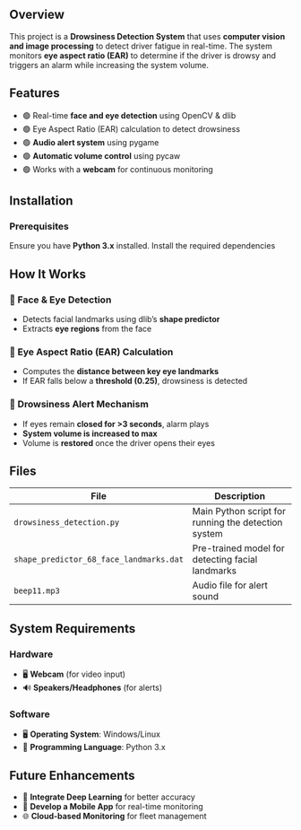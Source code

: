 ## Overview  
This project is a **Drowsiness Detection System** that uses **computer vision and image processing** to detect driver fatigue in real-time. The system monitors **eye aspect ratio (EAR)** to determine if the driver is drowsy and triggers an alarm while increasing the system volume.

## Features  
- 🟢 Real-time **face and eye detection** using OpenCV & dlib  
- 🟢 Eye Aspect Ratio (EAR) calculation to detect drowsiness  
- 🟢 **Audio alert system** using pygame  
- 🟢 **Automatic volume control** using pycaw  
- 🟢 Works with a **webcam** for continuous monitoring  

## Installation  

### Prerequisites  
Ensure you have **Python 3.x** installed. Install the required dependencies

## How It Works

### 🔹 Face & Eye Detection  
- Detects facial landmarks using dlib’s **shape predictor**  
- Extracts **eye regions** from the face  

### 🔹 Eye Aspect Ratio (EAR) Calculation  
- Computes the **distance between key eye landmarks**  
- If EAR falls below a **threshold (0.25)**, drowsiness is detected  

### 🔹 Drowsiness Alert Mechanism  
- If eyes remain **closed for >3 seconds**, alarm plays  
- **System volume is increased to max**  
- Volume is **restored** once the driver opens their eyes  

## Files  

| File | Description |
|------|------------|
| `drowsiness_detection.py` | Main Python script for running the detection system |
| `shape_predictor_68_face_landmarks.dat` | Pre-trained model for detecting facial landmarks |
| `beep11.mp3` | Audio file for alert sound |

## System Requirements  

### Hardware  
- 🖥️ **Webcam** (for video input)  
- 🔊 **Speakers/Headphones** (for alerts)  

### Software  
- 🖥️ **Operating System**: Windows/Linux  
- 🐍 **Programming Language**: Python 3.x  

## Future Enhancements  
- 🚀 **Integrate Deep Learning** for better accuracy  
- 📱 **Develop a Mobile App** for real-time monitoring  
- 🌐 **Cloud-based Monitoring** for fleet management  
